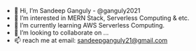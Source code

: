 - 👋 Hi, I’m Sandeep Ganguly - @ganguly2021
- 👀 I’m interested in MERN Stack, Serverless Computing & etc.
- 🌱 I’m currently learning AWS Serverless Computing.
- 💞️ I’m looking to collaborate on ...
- 📫 reach me at email: sandeepganguly21@gmail.com

<!---
ganguly2021/ganguly2021 is a ✨ special ✨ repository because its `README.md` (this file) appears on your GitHub profile.
You can click the Preview link to take a look at your changes.
--->
